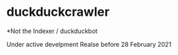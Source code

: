 # duckduckcrawler
*Not the Indexer / duckduckbot

Under active develpment 
Realse before 28 February 2021
